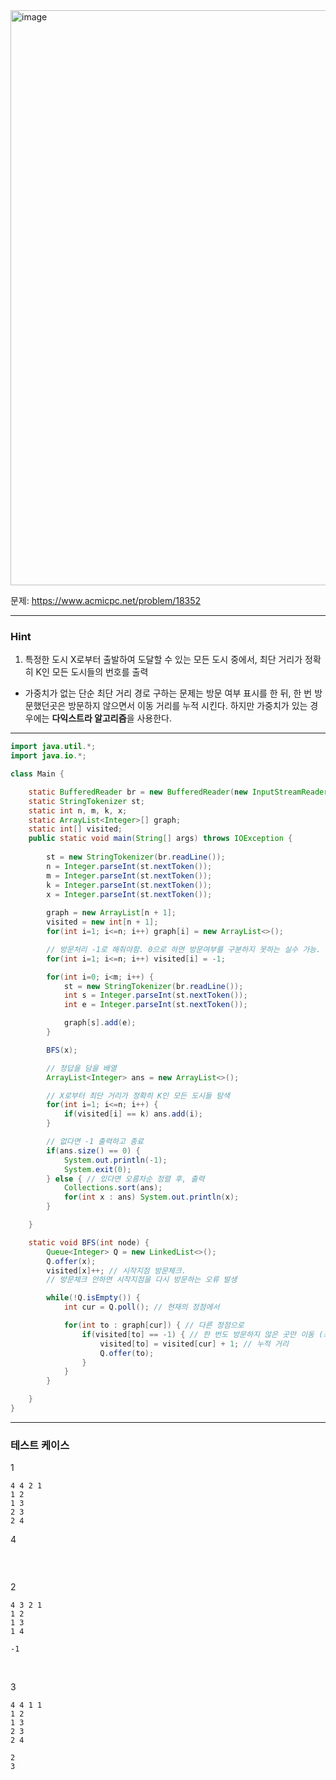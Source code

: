 <img width="1074" height="920" alt="image" src="https://github.com/user-attachments/assets/460d9bf7-09c8-44ea-92ad-86739b7ce19f" />

문제: https://www.acmicpc.net/problem/18352

---

### Hint

1. 특정한 도시 X로부터 출발하여 도달할 수 있는 모든 도시 중에서, 최단 거리가 정확히 K인 모든 도시들의 번호를 출력

- 가중치가 없는 단순 최단 거리 경로 구하는 문제는 방문 여부 표시를 한 뒤, 한 번 방문했던곳은 방문하지 않으면서 이동 거리를 누적 시킨다. 하지만 가중치가 있는 경우에는 **다익스트라 알고리즘**을 사용한다.

---

```java
import java.util.*;
import java.io.*;

class Main {

    static BufferedReader br = new BufferedReader(new InputStreamReader(System.in));
    static StringTokenizer st;
    static int n, m, k, x;
    static ArrayList<Integer>[] graph;
    static int[] visited;
    public static void main(String[] args) throws IOException {
        
        st = new StringTokenizer(br.readLine());
        n = Integer.parseInt(st.nextToken());
        m = Integer.parseInt(st.nextToken());
        k = Integer.parseInt(st.nextToken());
        x = Integer.parseInt(st.nextToken());
        
        graph = new ArrayList[n + 1];
        visited = new int[n + 1];
        for(int i=1; i<=n; i++) graph[i] = new ArrayList<>();

        // 방문처리 -1로 해줘야함. 0으로 하면 방문여부를 구분하지 못하는 실수 가능.
        for(int i=1; i<=n; i++) visited[i] = -1; 

        for(int i=0; i<m; i++) {
            st = new StringTokenizer(br.readLine());    
            int s = Integer.parseInt(st.nextToken());
            int e = Integer.parseInt(st.nextToken());

            graph[s].add(e);
        }

        BFS(x);

        // 정답을 담을 배열
        ArrayList<Integer> ans = new ArrayList<>();

        // X로부터 최단 거리가 정확히 K인 모든 도시들 탐색
        for(int i=1; i<=n; i++) {
            if(visited[i] == k) ans.add(i);
        } 

        // 없다면 -1 출력하고 종료
        if(ans.size() == 0) {
            System.out.println(-1);
            System.exit(0);
        } else { // 있다면 오름차순 정렬 후, 출력
            Collections.sort(ans);
            for(int x : ans) System.out.println(x);
        }

    }    

    static void BFS(int node) {
        Queue<Integer> Q = new LinkedList<>();
        Q.offer(x);
        visited[x]++; // 시작지점 방문체크. 
        // 방문체크 안하면 시작지점을 다시 방문하는 오류 발생

        while(!Q.isEmpty()) {
            int cur = Q.poll(); // 현재의 정점에서

            for(int to : graph[cur]) { // 다른 정점으로
                if(visited[to] == -1) { // 한 번도 방문하지 않은 곳만 이동 (최단거리 성질 이용)
                    visited[to] = visited[cur] + 1; // 누적 거리
                    Q.offer(to); 
                }
            }
        }

    }
}


```

---

### 테스트 케이스

1
```
4 4 2 1
1 2
1 3
2 3
2 4
```
4
```

```

&nbsp;

2
```
4 3 2 1
1 2
1 3
1 4
```

```
-1
```

&nbsp;

3
```
4 4 1 1
1 2
1 3
2 3
2 4
```

```
2
3
```